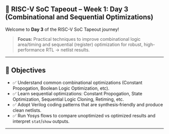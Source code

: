 ## 🌟 RISC-V SoC Tapeout – Week 1: Day 3 (Combinational and Sequential Optimizations)

Welcome to **Day 3** of the RISC-V SoC Tapeout journey!

> **Focus:** Practical techniques to improve combinational logic area/timing and sequential (register) optimization for robust, high-performance RTL → netlist results.

---

## 🎯 Objectives

- ✅ Understand common combinational optimizations (Constant Propogation, Boolean Logic Optimization, etc).
- ✅ Learn sequential optimizations: Constant Propogation, State Optimization, Sequential Logic Cloning, Retiming, etc.
- ✅ Adopt Verilog coding patterns that are synthesis‑friendly and produce clean netlists.
- ✅ Run Yosys flows to compare unoptimized vs optimized results and interpret `stat`/`show` outputs.

---
